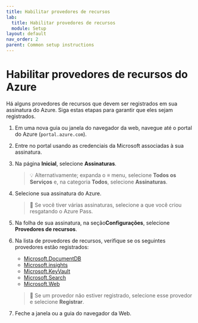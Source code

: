 ```yaml
---
title: Habilitar provedores de recursos
lab:
  title: Habilitar provedores de recursos
  module: Setup
layout: default
nav_order: 2
parent: Common setup instructions
---
```


# Habilitar provedores de recursos do Azure

Há alguns provedores de recursos que devem ser registrados em sua assinatura do Azure. Siga estas etapas para garantir que eles sejam registrados.

1. Em uma nova guia ou janela do navegador da web, navegue até o portal do Azure (``portal.azure.com``).

1. Entre no portal usando as credenciais da Microsoft associadas à sua assinatura.

1. Na página **Inicial**, selecione **Assinaturas**.

    > &#128161; Alternativamente; expanda o **&#8801;** menu, selecione **Todos os Serviços** e, na categoria **Todos**, selecione **Assinaturas**.

1. Selecione sua assinatura do Azure.

    > &#128221; Se você tiver várias assinaturas, selecione a que você criou resgatando o Azure Pass.

1. Na folha de sua assinatura, na seção**Configurações**, selecione **Provedores de recursos**.

1. Na lista de provedores de recursos, verifique se os seguintes provedores estão registrados:
    - [Microsoft.DocumentDB][docs.microsoft.com/azure/templates/microsoft.documentdb/databaseaccounts]
    - [Microsoft.insights][docs.microsoft.com/azure/templates/microsoft.insights/components]
    - [Microsoft.KeyVault][docs.microsoft.com/azure/templates/microsoft.keyvault/vaults]
    - [Microsoft.Search][docs.microsoft.com/azure/templates/microsoft.search/searchservices]
    - [Microsoft.Web][docs.microsoft.com/azure/templates/microsoft.web/sites]

    > &#128221; Se um provedor não estiver registrado, selecione esse provedor e selecione **Registrar**.

1. Feche a janela ou a guia do navegador da Web.

[docs.microsoft.com/azure/templates/microsoft.documentdb/databaseaccounts]: https://docs.microsoft.com/azure/templates/microsoft.documentdb/databaseaccounts
[docs.microsoft.com/azure/templates/microsoft.insights/components]: https://docs.microsoft.com/azure/templates/microsoft.insights/components
[docs.microsoft.com/azure/templates/microsoft.keyvault/vaults]: https://docs.microsoft.com/azure/templates/microsoft.keyvault/vaults
[docs.microsoft.com/azure/templates/microsoft.search/searchservices]: https://docs.microsoft.com/azure/templates/microsoft.search/searchservices
[docs.microsoft.com/azure/templates/microsoft.web/sites]: https://docs.microsoft.com/azure/templates/microsoft.web/sites
